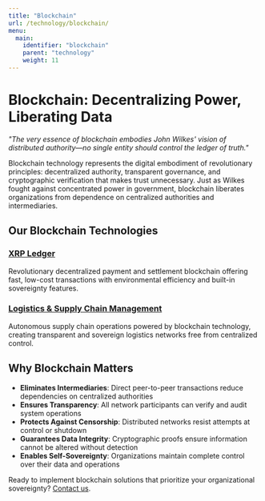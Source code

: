 ```yaml
---
title: "Blockchain"
url: /technology/blockchain/
menu:
  main:
    identifier: "blockchain"
    parent: "technology"
    weight: 11
---
```


# Blockchain: Decentralizing Power, Liberating Data

*"The very essence of blockchain embodies John Wilkes' vision of distributed authority—no single entity should control the ledger of truth."*

Blockchain technology represents the digital embodiment of revolutionary principles: decentralized authority, transparent governance, and cryptographic verification that makes trust unnecessary. Just as Wilkes fought against concentrated power in government, blockchain liberates organizations from dependence on centralized authorities and intermediaries.

## Our Blockchain Technologies

### [XRP Ledger](/technology/blockchain/xrp-ledger/)
Revolutionary decentralized payment and settlement blockchain offering fast, low-cost transactions with environmental efficiency and built-in sovereignty features.

### [Logistics & Supply Chain Management](/technology/blockchain/logistics-supply-chain-management/)
Autonomous supply chain operations powered by blockchain technology, creating transparent and sovereign logistics networks free from centralized control.

## Why Blockchain Matters

- **Eliminates Intermediaries**: Direct peer-to-peer transactions reduce dependencies on centralized authorities
- **Ensures Transparency**: All network participants can verify and audit system operations  
- **Protects Against Censorship**: Distributed networks resist attempts at control or shutdown
- **Guarantees Data Integrity**: Cryptographic proofs ensure information cannot be altered without detection
- **Enables Self-Sovereignty**: Organizations maintain complete control over their data and operations

Ready to implement blockchain solutions that prioritize your organizational sovereignty? [Contact us](/).
